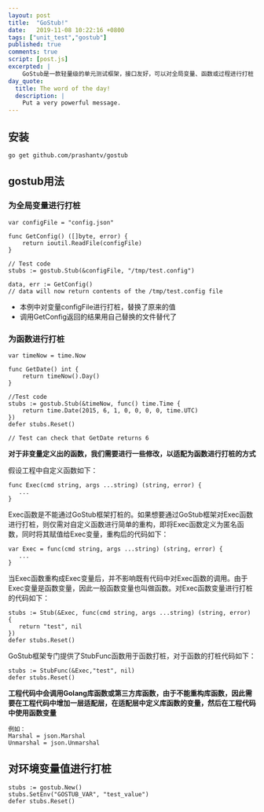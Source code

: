 ```yaml
---
layout: post
title:  "GoStub!"
date:   2019-11-08 10:22:16 +0800
tags: ["unit_test","gostub"]
published: true
comments: true
script: [post.js]
excerpted: |
    GoStub是一款轻量级的单元测试框架，接口友好，可以对全局变量、函数或过程进行打桩 ...
day_quote:
  title: The word of the day!
  description: |
    Put a very powerful message.
---
```

<!--more-->

## 安装
```
go get github.com/prashantv/gostub
```

## gostub用法
### 为全局变量进行打桩
```
var configFile = "config.json"

func GetConfig() ([]byte, error) {
    return ioutil.ReadFile(configFile)
}

// Test code
stubs := gostub.Stub(&configFile, "/tmp/test.config")

data, err := GetConfig()
// data will now return contents of the /tmp/test.config file
```
- 本例中对变量configFile进行打桩，替换了原来的值
- 调用GetConfig返回的结果用自己替换的文件替代了


### 为函数进行打桩
```
var timeNow = time.Now

func GetDate() int {
    return timeNow().Day()
}

//Test code
stubs := gostub.Stub(&timeNow, func() time.Time {
    return time.Date(2015, 6, 1, 0, 0, 0, 0, time.UTC)
})
defer stubs.Reset()

// Test can check that GetDate returns 6
```

**对于非变量定义出的函数，我们需要进行一些修改，以适配为函数进行打桩的方式**

假设工程中自定义函数如下：
```
func Exec(cmd string, args ...string) (string, error) {
   ...
}
```
Exec函数是不能通过GoStub框架打桩的。如果想要通过GoStub框架对Exec函数进行打桩，则仅需对自定义函数进行简单的重构，即将Exec函数定义为匿名函数，同时将其赋值给Exec变量，重构后的代码如下：
```
var Exec = func(cmd string, args ...string) (string, error) {
   ...
}
```
当Exec函数重构成Exec变量后，并不影响既有代码中对Exec函数的调用。由于Exec变量是函数变量，因此一般函数变量也叫做函数。对Exec函数变量进行打桩的代码如下：
```
stubs := Stub(&Exec, func(cmd string, args ...string) (string, error) {
   return "test", nil
})
defer stubs.Reset()
```
GoStub框架专门提供了StubFunc函数用于函数打桩，对于函数的打桩代码如下：
```
stubs := StubFunc(&Exec,"test", nil)
defer stubs.Reset()
```

**工程代码中会调用Golang库函数或第三方库函数，由于不能重构库函数，因此需要在工程代码中增加一层适配层，在适配层中定义库函数的变量，然后在工程代码中使用函数变量**
```
例如：
Marshal = json.Marshal
Unmarshal = json.Unmarshal
```

## 对环境变量值进行打桩
```
stubs := gostub.New()
stubs.SetEnv("GOSTUB_VAR", "test_value")
defer stubs.Reset()
```

